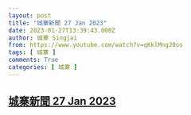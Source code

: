 ```yaml
---
layout: post
title: "城寨新聞 27 Jan 2023"
date: 2023-01-27T13:39:43.000Z
author: 城寨 Singjai
from: https://www.youtube.com/watch?v=qKklMngJ0os
tags: [ 城寨 ]
comments: True
categories: [ 城寨 ]
---
```

<!--1674826783000-->
[城寨新聞 27 Jan 2023](https://www.youtube.com/watch?v=qKklMngJ0os)
------

<div>

</div>
